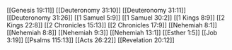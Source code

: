 [[Genesis 19:11]]
[[Deuteronomy 31:10]]
[[Deuteronomy 31:11]]
[[Deuteronomy 31:26]]
[[1 Samuel 5:9]]
[[1 Samuel 30:2]]
[[1 Kings 8:9]]
[[2 Kings 22:8]]
[[2 Chronicles 15:13]]
[[2 Chronicles 17:9]]
[[Nehemiah 8:1]]
[[Nehemiah 8:8]]
[[Nehemiah 9:3]]
[[Nehemiah 13:1]]
[[Esther 1:5]]
[[Job 3:19]]
[[Psalms 115:13]]
[[Acts 26:22]]
[[Revelation 20:12]]
